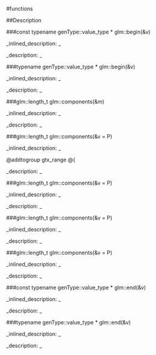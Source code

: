 #functions


<!--
_visible: True_
_advanced: False_
-->

##Description





<!----------------------------------------------------------------------------->

###const typename genType::value_type * glm::begin(&v)

<!--
_syntax: glm::begin(&v)_
_name: glm::begin_
_returns: const typename genType::value_type *_
_returns_description: _
_parameters: const genType &v_
_version_started: 0.10.0_
_version_deprecated: _
_summary: _
_constant: False_
_static: False_
_visible: True_
_advanced: False_
-->

_inlined_description: _







_description: _







<!----------------------------------------------------------------------------->

###typename genType::value_type * glm::begin(&v)

<!--
_syntax: glm::begin(&v)_
_name: glm::begin_
_returns: typename genType::value_type *_
_returns_description: _
_parameters: genType &v_
_version_started: 0.10.0_
_version_deprecated: _
_summary: _
_constant: False_
_static: False_
_visible: True_
_advanced: False_
-->

_inlined_description: _







_description: _







<!----------------------------------------------------------------------------->

###glm::length_t glm::components(&m)

<!--
_syntax: glm::components(&m)_
_name: glm::components_
_returns: glm::length_t_
_returns_description: _
_parameters: const genType &m_
_version_started: 0.10.0_
_version_deprecated: _
_summary: _
_constant: False_
_static: False_
_visible: True_
_advanced: False_
-->

_inlined_description: _







_description: _







<!----------------------------------------------------------------------------->

###glm::length_t glm::components(&v = P)

<!--
_syntax: glm::components(&v = P)_
_name: glm::components_
_returns: glm::length_t_
_returns_description: _
_parameters: const glm::vec1 &v=P_
_version_started: 0.10.0_
_version_deprecated: _
_summary: _
_constant: False_
_static: False_
_visible: True_
_advanced: False_
-->

_inlined_description: _

@addtogroup gtx_range
@{





_description: _







<!----------------------------------------------------------------------------->

###glm::length_t glm::components(&v = P)

<!--
_syntax: glm::components(&v = P)_
_name: glm::components_
_returns: glm::length_t_
_returns_description: _
_parameters: const glm::vec2 &v=P_
_version_started: 0.10.0_
_version_deprecated: _
_summary: _
_constant: False_
_static: False_
_visible: True_
_advanced: False_
-->

_inlined_description: _







_description: _







<!----------------------------------------------------------------------------->

###glm::length_t glm::components(&v = P)

<!--
_syntax: glm::components(&v = P)_
_name: glm::components_
_returns: glm::length_t_
_returns_description: _
_parameters: const glm::vec3 &v=P_
_version_started: 0.10.0_
_version_deprecated: _
_summary: _
_constant: False_
_static: False_
_visible: True_
_advanced: False_
-->

_inlined_description: _







_description: _







<!----------------------------------------------------------------------------->

###glm::length_t glm::components(&v = P)

<!--
_syntax: glm::components(&v = P)_
_name: glm::components_
_returns: glm::length_t_
_returns_description: _
_parameters: const glm::vec4 &v=P_
_version_started: 0.10.0_
_version_deprecated: _
_summary: _
_constant: False_
_static: False_
_visible: True_
_advanced: False_
-->

_inlined_description: _







_description: _







<!----------------------------------------------------------------------------->

###const typename genType::value_type * glm::end(&v)

<!--
_syntax: glm::end(&v)_
_name: glm::end_
_returns: const typename genType::value_type *_
_returns_description: _
_parameters: const genType &v_
_version_started: 0.10.0_
_version_deprecated: _
_summary: _
_constant: False_
_static: False_
_visible: True_
_advanced: False_
-->

_inlined_description: _







_description: _







<!----------------------------------------------------------------------------->

###typename genType::value_type * glm::end(&v)

<!--
_syntax: glm::end(&v)_
_name: glm::end_
_returns: typename genType::value_type *_
_returns_description: _
_parameters: genType &v_
_version_started: 0.10.0_
_version_deprecated: _
_summary: _
_constant: False_
_static: False_
_visible: True_
_advanced: False_
-->

_inlined_description: _







_description: _







<!----------------------------------------------------------------------------->

